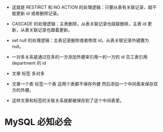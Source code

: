 - 这就是 RESTIRCT 和 NO ACTION 的处理逻辑：只要从表有关联记录，就不能更新 id 或者删除记录。

* CASCADE 的处理逻辑：主表删除，从表关联记录也级联删除，主表 id 更新，从表关联记录也跟着更新。
* set null 的处理逻辑：主表记录删除或者修改 id，从表关联记录外键置为 null。

* 一对多关系是通过在多的一方添加外健来引用一的一方的 id 员工表引用 department 的 id

* 文章 标签 多对多
* 文章一个表 标签一个表 这两个表都不保存外健 然后添加一个中间表来保存双方的外健。
* 这样文章和标签的关联关系就都被保存到了这个中间表里。

# MySQL 必知必会
